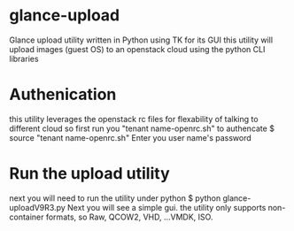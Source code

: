 # glance-upload
Glance upload utility written in Python using TK for its GUI
this utility will upload images (guest OS) to an openstack cloud using the python CLI libraries
# Authenication
this utility leverages the openstack rc files for flexability of talking to different cloud so first
run you "tenant name-openrc.sh" to authencate
$ source "tenant name-openrc.sh"
Enter you user name's password
# Run the upload utility
next you will need to run the utility under python
$ python glance-uploadV9R3.py
Next you will see a simple gui. 
the utility only supports non-container formats, so Raw, QCOW2, VHD, ...VMDK, ISO.



